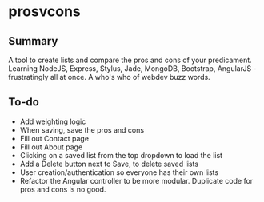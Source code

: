 prosvcons
=========

Summary
-------
A tool to create lists and compare the pros and cons of your predicament.
Learning NodeJS, Express, Stylus, Jade, MongoDB, Bootstrap, AngularJS - frustratingly all at once.  A who's who 
of webdev buzz words.  


To-do
-----
- Add weighting logic
- When saving, save the pros and cons
- Fill out Contact page
- Fill out About page
- Clicking on a saved list from the top dropdown to load the list
- Add a Delete button next to Save, to delete saved lists
- User creation/authentication so everyone has their own lists
- Refactor the Angular controller to be more modular.  Duplicate code for pros and cons is no good.
